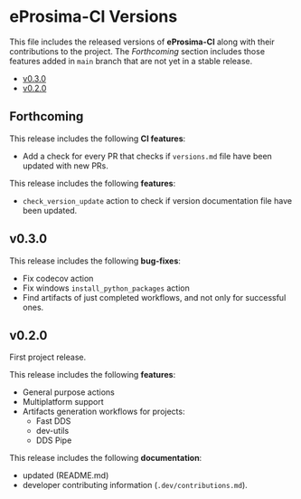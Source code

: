 # eProsima-CI Versions

This file includes the released versions of **eProsima-CI** along with their contributions to the project.
The *Forthcoming* section includes those features added in `main` branch that are not yet in a stable release.

- [v0.3.0](#v0.3.0)
- [v0.2.0](#v0.2.0)

## Forthcoming

This release includes the following **CI features**:

- Add a check for every PR that checks if `versions.md` file have been updated with new PRs.

This release includes the following **features**:

- `check_version_update` action to check if version documentation file have been updated.

## v0.3.0

This release includes the following **bug-fixes**:

- Fix codecov action
- Fix windows `install_python_packages` action
- Find artifacts of just completed workflows, and not only for successful ones.

## v0.2.0

First project release.

This release includes the following **features**:

- General purpose actions
- Multiplatform support
- Artifacts generation workflows for projects:
  - Fast DDS
  - dev-utils
  - DDS Pipe

This release includes the following **documentation**:

- updated (README.md)
- developer contributing information (`.dev/contributions.md`).
